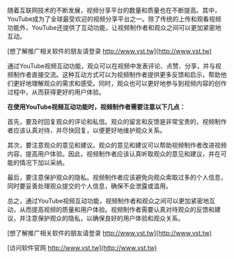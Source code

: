 随着互联网技术的不断发展，视频分享平台的数量和质量也在不断提高。其中，YouTube成为了全球最受欢迎的视频分享平台之一。除了传统的上传和观看视频功能外，YouTube还提供了互动功能，让视频制作者和观众之间可以更加紧密地互动。

[想了解推广相关软件的朋友请登录 http://www.vst.tw](http://www.vst.tw)

通过YouTube视频互动功能，观众可以在视频中发表评论、点赞、分享，并与视频制作者直接交流。这种互动方式可以为视频制作者提供更多反馈和启示，帮助他们更好地理解观众的需求和感受。同时，观众也可以更好地参与到视频内容的创作过程中，从而获得更好的用户体验。

**在使用YouTube视频互动功能时，视频制作者需要注意以下几点：**

首先，要及时回复观众的评论和私信。观众的留言和反馈是非常宝贵的，视频制作者应该认真对待，并尽快回复，以便更好地维护观众关系。

其次，要注意观众的意见和建议。观众的意见和建议可以帮助视频制作者改进视频内容，提高用户体验。因此，视频制作者应该认真听取观众的意见和建议，并在可能的情况下加以采纳。

最后，要注意保护观众的隐私。视频制作者应该避免向观众索取过多的个人信息，同时要妥善处理观众提交的个人信息，确保不会泄露或滥用。

总之，通过YouTube视频互动功能，视频制作者和观众之间可以更加紧密地互动，从而提高视频的质量和用户体验。视频制作者需要认真对待观众的反馈和建议，并注意保护观众的隐私，以确保良好的用户体验和观众关系。

[想了解推广相关软件的朋友请登录 http://www.vst.tw](http://www.vst.tw)


[访问软件官网 http://www.vst.tw](http://www.vst.tw)

